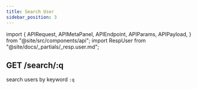 ```yaml
---
title: Search User
sidebar_position: 3
---
```


import {
  APIRequest,
  APIMetaPanel,
  APIEndpoint,
  APIParams,
  APIPayload,
} from "@site/src/components/api";
import RespUser from "@site/docs/_partials/_resp.user.md";

## GET /search/:q

search users by keyword `:q`

<APIEndpoint url="/search/:q" />

<APIMetaPanel
  scope="PROFILE:READ"
  limitation="In order to avoid malicious crawling of user data, this API has a request frequency limit. If a 429 error occurs, wait 12 hours and try again"
/>

<APIParams p-q="Mixin ID or mobile phone number." p-q-required={true} />

<APIRequest title="Search User by $KEYWORD" url="/search/$KEYWORD" />

<RespUser />
